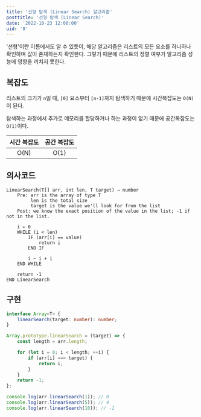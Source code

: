 ```yaml
---
title: '선형 탐색 (Linear Search) 알고리즘'
posttitle: '선형 탐색 (Linear Search)'
date: '2022-10-23 12:00:00'
uid: '8'
---
```


'선형'이란 이름에서도 알 수 있듯이, 해당 알고리즘은 리스트의 모든 요소를 하나하나 확인하며 값이 존재하는지 확인한다. 그렇기 때문에 리스트의 정렬 여부가 알고리즘 성능에 영향을 끼치지 못한다.

## 복잡도

리스트의 크기가 `n`일 때, `[0]` 요소부터 `[n-1]`까지 탐색하기 때문에 시간복잡도는 `O(N)`이 된다.

탐색하는 과정에서 추가로 메모리를 할당하거나 하는 과정이 없기 때문에 공간복잡도는 `O(1)`이다.

| 시간 복잡도 | 공간 복잡도 |
| :---------: | :---------: |
|    O(N)     |    O(1)     |

## 의사코드

```text
LinearSearch(T[] arr, int len, T target) → number
    Pre: arr is the array of type T
         len is the total size
         target is the value we'll look for from the list
    Post: we know the exact position of the value in the list; -1 if not in the list.

    i ← 0
    WHILE (i < len)
        IF (arr[i] == value)
            return i
        END IF

        i ← i + 1
    END WHILE

    return -1
END LinearSearch
```

## 구현

```ts
interface Array<T> {
    linearSearch(target: number): number;
}

Array.prototype.linearSearch = (target) => {
    const length = arr.length;

    for (let i = 0; i < length; ++i) {
        if (arr[i] === target) {
            return i;
        }
    }
    return -1;
};

console.log(arr.linearSearch(1)); // 0
console.log(arr.linearSearch(5)); // 4
console.log(arr.linearSearch(10)); // -1
```
